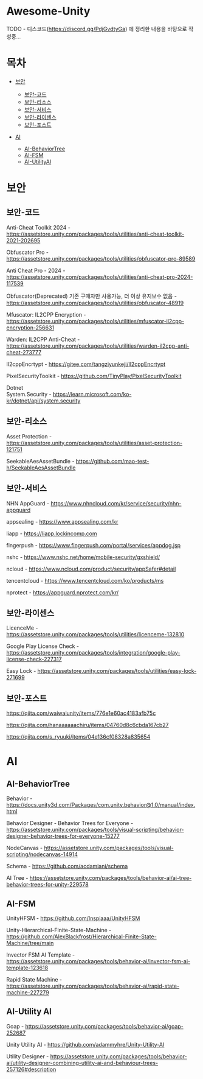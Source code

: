 # Awesome-Unity

TODO -  디스코드(https://discord.gg/PdjGvdtyGa) 에 정리한 내용을 바탕으로 작성중...

# 목차

- [보안](#보안)
    - [보안-코드](#보안-코드)
    - [보안-리소스](#보안-리소스)
    - [보안-서비스](#보안-서비스)
    - [보안-라이센스](#보안-라이센스)
    - [보안-포스트](#보안-포스트)
 
- [AI](#AI)
    - [AI-BehaviorTree](#AI-BehaviorTree)
    - [AI-FSM](#AI-FSM)
    - [AI-UtilityAI](#AI-UtilityAI)
      
# 보안

## 보안-코드

Anti-Cheat Toolkit 2024 - https://assetstore.unity.com/packages/tools/utilities/anti-cheat-toolkit-2021-202695

Obfuscator Pro - https://assetstore.unity.com/packages/tools/utilities/obfuscator-pro-89589

Anti Cheat Pro - 2024 - https://assetstore.unity.com/packages/tools/utilities/anti-cheat-pro-2024-117539

Obfuscator(Deprecated) 기존 구매자만 사용가능, 더 이상 유지보수 없음 - https://assetstore.unity.com/packages/tools/utilities/obfuscator-48919

Mfuscator: IL2CPP Encryption - https://assetstore.unity.com/packages/tools/utilities/mfuscator-il2cpp-encryption-256631

Warden: IL2CPP Anti-Cheat - https://assetstore.unity.com/packages/tools/utilities/warden-il2cpp-anti-cheat-273777

Il2cppEncrtypt - https://gitee.com/tangziyunkeji/Il2cppEncrtypt

PixelSecurityToolkit - https://github.com/TinyPlay/PixelSecurityToolkit

Dotnet</br>
System.Security - https://learn.microsoft.com/ko-kr/dotnet/api/system.security</br>

## 보안-리소스

Asset Protection - https://assetstore.unity.com/packages/tools/utilities/asset-protection-121751

SeekableAesAssetBundle - https://github.com/mao-test-h/SeekableAesAssetBundle

## 보안-서비스

NHN AppGuard - https://www.nhncloud.com/kr/service/security/nhn-appguard

appsealing - https://www.appsealing.com/kr

liapp - https://liapp.lockincomp.com

fingerpush - https://www.fingerpush.com/portal/services/appdog.jsp

nshc - https://www.nshc.net/home/mobile-security/gxshield/

ncloud - https://www.ncloud.com/product/security/appSafer#detail

tencentcloud - https://www.tencentcloud.com/ko/products/ms

nprotect - https://appguard.nprotect.com/kr/

## 보안-라이센스

LicenceMe - https://assetstore.unity.com/packages/tools/utilities/licenceme-132810

Google Play License Check - https://assetstore.unity.com/packages/tools/integration/google-play-license-check-227317

Easy Lock - https://assetstore.unity.com/packages/tools/utilities/easy-lock-271699

## 보안-포스트

https://qiita.com/waiwaiunity/items/776e1e60ac4183afb75c

https://qiita.com/hanaaaaaachiru/items/04760d8c6cbda167cb27

https://qiita.com/s_ryuuki/items/04e136cf08328a835654

# AI

## AI-BehaviorTree

Behavior - https://docs.unity3d.com/Packages/com.unity.behavior@1.0/manual/index.html

Behavior Designer - Behavior Trees for Everyone - https://assetstore.unity.com/packages/tools/visual-scripting/behavior-designer-behavior-trees-for-everyone-15277

NodeCanvas - https://assetstore.unity.com/packages/tools/visual-scripting/nodecanvas-14914

Schema - https://github.com/acdamiani/schema

AI Tree - https://assetstore.unity.com/packages/tools/behavior-ai/ai-tree-behavior-trees-for-unity-229578

## AI-FSM

UnityHFSM - https://github.com/Inspiaaa/UnityHFSM

Unity-Hierarchical-Finite-State-Machine - https://github.com/AlexBlackfrost/Hierarchical-Finite-State-Machine/tree/main

Invector FSM AI Template - https://assetstore.unity.com/packages/tools/behavior-ai/invector-fsm-ai-template-123618

Rapid State Machine - https://assetstore.unity.com/packages/tools/behavior-ai/rapid-state-machine-227279

## AI-Utility AI

Goap - https://assetstore.unity.com/packages/tools/behavior-ai/goap-252687

Unity Utility AI - https://github.com/adammyhre/Unity-Utility-AI

Utility Designer - https://assetstore.unity.com/packages/tools/behavior-ai/utility-designer-combining-utility-ai-and-behaviour-trees-257126#description
